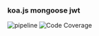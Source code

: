 ### koa.js mongoose jwt

![pipeline](https://github.com/pagewang0/interview20220421/actions/workflows/node.js.yml/badge.svg) ![Code Coverage](https://img.shields.io/badge/Code%20Coverage-98%25-success?style=flat)